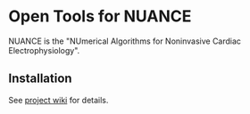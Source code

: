 Open Tools for NUANCE
=====================
NUANCE is the "NUmerical Algorithms for Noninvasive Cardiac Electrophysiology".

Installation
------------
See [project wiki](https://github.com/alkalinin/nuance_open_tools/wiki) for details.

